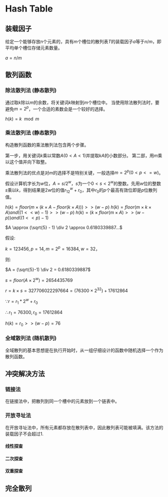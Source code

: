 # Hash Table

## 装载因子

给定一个能够存放$n$个元素的，具有$m$个槽位的散列表$T$的装载因子$a$等于$n$/$m$，即平均单个槽位存储元素数量。

$a = n/m$

## 散列函数

### 除法散列法 (静态散列)

通过取$k$除以$m$的余数，将关键词$k$映射到$m$个槽位中。
当使用除法散列法时，要避免$m=2^p$，一个合适的素数会是一个较好的选择。

$h(k) = k \mod m$

### 乘法散列法 (静态散列)

构造散列函数的乘法散列法包含两个步骤。

第一步，用关键词$k$乘以常数$A (0 < A < 1)$并提取$kA$的小数部分。
第二部，用$m$乘以这个值并向下取整。

乘法散列法的优点是对$m$的选择不是特别关键，一般选择$m=2^p (0 < p <= w)$。

假设计算机字长为$w$位，$A = s/2^w$，$s$为一个$0<s<2^w$的整数。先用$w$位的整数$s$乘以$k$，得到结果是$2w$位的值$r_12^w + r_0$，其中$r_0$的$p$个最高有效位即是$p$位散列值。

$h(k) = floor(m \times (k \times A - floor(k \times A))) >> (w - p)$
$h(k) = floor(m \times k \times A) and ((1 << w) - 1) >> (w - p)$
$h(k) = (k \times floor(m \times A) >> (w - p)) and ((1 << p) - 1)$

$A \approx (\sqrt{5} - 1) \div 2 \approx 0.6180339887...$

假设:

$k = 123 456, p = 14, m = 2^p = 16 384, w = 32$，

则:

$A = (\sqrt{5}-1) \div 2 =  0.6180339887$

$s = floor(A \times 2^w) = 2654435769$

$r = k \times s = 327706022297664 = (76300 \times 2^{32}) + 17612864$

$\because r = r_1 * 2^w + r_0$

$\therefore r_1 = 76300, r_0 = 17612864$

$h(k) = r_0 >> (w - p) = 76$

### 全域散列法  (随机散列)

全域散列的基本思想是在执行开始时，从一组仔细设计的函数中随机选择一个作为散列函数。

## 冲突解决方法

### 链接法

在链接法中，把散列到同一个槽中的元素放到一个链表中。

### 开放寻址法

在开放寻址法中，所有元素都存放在散列表中，因此散列表可能被填满。该方法的装载因子不会超过1.

#### 线性探查

#### 二次探查

#### 双重探查

## 完全散列

